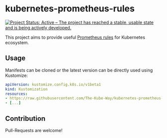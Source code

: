 # kubernetes-prometheus-rules

[![Project Status: Active – The project has reached a stable, usable state and is being actively developed.](https://www.repostatus.org/badges/latest/active.svg)](https://www.repostatus.org/#active)

This project aims to provide useful [Prometheus rules](https://prometheus.io/docs/prometheus/latest/configuration/alerting_rules/) for Kubernetes ecosystem.

## Usage

Manifests can be cloned or the latest version can be directly used using Kustomize:

```yaml
apiVersion: kustomize.config.k8s.io/v1beta1
kind: Kustomization
resources:
- https://raw.githubusercontent.com/The-Kube-Way/kubernetes-prometheus-rules/main/rules/prometheus.yaml
- [...]
```

## Contribution

Pull-Requests are welcome!
